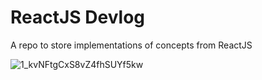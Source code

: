 # ReactJS Devlog

A repo to store implementations of concepts from ReactJS


![1_kvNFtgCxS8vZ4fhSUYf5kw](https://user-images.githubusercontent.com/73244900/169453806-e11f805b-6310-44e2-87c4-d1d1d4ce2410.gif)
